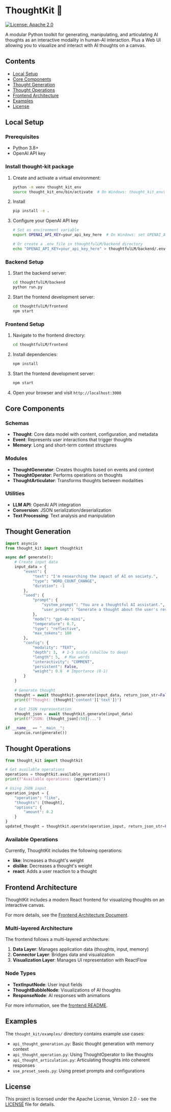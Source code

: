 # ThoughtKit 💭

[![License: Apache 2.0](https://img.shields.io/badge/License-Apache%202.0-blue.svg)](https://opensource.org/licenses/Apache-2.0)

A modular Python toolkit for generating, manipulating, and articulating AI thoughts as an interactive modality in human-AI interaction.
Plus a Web UI allowing you to visualize and interact with AI thoughts on a canvas.

## Contents

- [Local Setup](#local-setup)
- [Core Components](#core-components)
- [Thought Generation](#thought-generation)
- [Thought Operations](#thought-operations)
- [Frontend Architecture](#frontend-architecture)
- [Examples](#examples)
- [License](#license)


## Local Setup

### Prerequisites
- Python 3.8+
- OpenAI API key

### Install thought-kit package
1. Create and activate a virtual environment:
   ```bash
   python -m venv thought_kit_env
   source thought_kit_env/bin/activate  # On Windows: thought_kit_env\Scripts\activate
   ```

2. Install
   ```bash
   pip install -e .
   ```

3. Configure your OpenAI API key
   ```bash
   # Set as environment variable
   export OPENAI_API_KEY=your_api_key_here  # On Windows: set OPENAI_API_KEY=your_api_key_here
   
   # Or create a .env file in thoughtfulLM/backend directory
   echo "OPENAI_API_KEY=your_api_key_here" > thoughtfulLM/backend/.env
   ```


### Backend Setup
1. Start the backend server:
   ```bash
   cd thoughtfulLM/backend
   python run.py
   ```

2. Start the frontend development server:
   ```bash
   cd thoughtfulLM/frontend
   npm start
   ```


### Frontend Setup
1. Navigate to the frontend directory:
   ```bash
   cd thoughtfulLM/frontend
   ```

2. Install dependencies:
   ```bash
   npm install
   ```

3. Start the frontend development server: 
   ```bash
   npm start
   ```

4. Open your browser and visit `http://localhost:3000`

## Core Components

### Schemas
- **Thought**: Core data model with content, configuration, and metadata
- **Event**: Represents user interactions that trigger thoughts
- **Memory**: Long and short-term context structures

### Modules
- **ThoughtGenerator**: Creates thoughts based on events and context
- **ThoughtOperator**: Performs operations on thoughts
- **ThoughtArticulator**: Transforms thoughts between modalities

### Utilities
- **LLM API**: OpenAI API integration
- **Conversion**: JSON serialization/deserialization
- **Text Processing**: Text analysis and manipulation

## Thought Generation

```python
import asyncio
from thought_kit import thoughtkit

async def generate():
    # Create input data
    input_data = {
        "event": {
            "text": "I'm researching the impact of AI on society.",
            "type": "WORD_COUNT_CHANGE",
            "duration": -1
        },
        "seed": {
            "prompt": {
                "system_prompt": "You are a thoughtful AI assistant.",
                "user_prompt": "Generate a thought about the user's research topic."
            },
            "model": "gpt-4o-mini",
            "temperature": 0.7,
            "type": "reflective",
            "max_tokens": 100
        },
        "config": {
            "modality": "TEXT",
            "depth": 3,  # 1-5 scale (shallow to deep)
            "length": 5,  # Max words
            "interactivity": "COMMENT",
            "persistent": False,
            "weight": 0.8  # Importance (0-1)
        }
    }
    
    # Generate thought
    thought = await thoughtkit.generate(input_data, return_json_str=False)
    print(f"Thought: {thought['content']['text']}")
    
    # Get JSON representation
    thought_json = await thoughtkit.generate(input_data)
    print(f"JSON: {thought_json[:50]}...")

if __name__ == "__main__":
    asyncio.run(generate())
```

## Thought Operations

```python
from thought_kit import thoughtkit

# Get available operations
operations = thoughtkit.available_operations()
print(f"Available operations: {operations}")

# Using JSON input
operation_input = {
    "operation": "like",
    "thoughts": [thought],
    "options": {
        "amount": 0.2
    }
}
updated_thought = thoughtkit.operate(operation_input, return_json_str=False)
```

### Available Operations

Currently, ThoughtKit includes the following operations:

- **like**: Increases a thought's weight
- **dislike**: Decreases a thought's weight
- **react**: Adds a user reaction to a thought

## Frontend Architecture

ThoughtKit includes a modern React frontend for visualizing thoughts on an interactive canvas.

For more details, see the [Frontend Architecture Document](/thoughtfulLM/frontend/ARCHITECTURE.md).

### Multi-layered Architecture

The frontend follows a multi-layered architecture:

1. **Data Layer**: Manages application data (thoughts, input, memory)
2. **Connector Layer**: Bridges data and visualization
3. **Visualization Layer**: Manages UI representation with ReactFlow

### Node Types

- **TextInputNode**: User input fields
- **ThoughtBubbleNode**: Visualizations of AI thoughts
- **ResponseNode**: AI responses with animations

For more information, see the [frontend README](/thoughtfulLM/frontend/README.md).

## Examples

The `thought_kit/examples/` directory contains example use cases:

- `api_thought_generation.py`: Basic thought generation with memory context
- `api_thought_operation.py`: Using ThoughtOperator to like thoughts
- `api_thought_articulation.py`: Articulating thoughts into coherent responses
- `use_preset_seeds.py`: Using preset prompts and configurations

## License

This project is licensed under the Apache License, Version 2.0 - see the [LICENSE](LICENSE) file for details.

